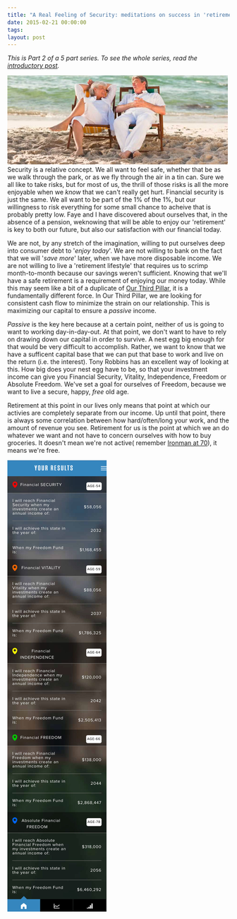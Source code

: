```yaml
---
title: "A Real Feeling of Security: meditations on success in 'retirement'"
date: 2015-02-21 00:00:00 
tags: 
layout: post
---
```

*This is Part 2 of a 5 part series.  To see the whole series, read the [introductory post](/five-meditations).*

![](/content/images/2015/02/Security.jpg)
Security is a relative concept.  We all want to feel safe, whether that be as we walk through the park, or as we fly through the air in a tin can.  Sure we all like to take risks, but for most of us, the thrill of those risks is all the more enjoyable when we *know* that we can't really get hurt.  Financial security is just the same. We all want to be part of the 1% of the 1%, but our willingness to risk everything for some small chance to acheive that is probably pretty low.  Faye and I have discovered about ourselves that, in the absence of a pension, weknowing that will be able to enjoy our 'retirement' is key to both our future, but also our satisfaction with our financial today.

We are not, by any stretch of the imagination, willing to put ourselves deep into consumer debt to '*enjoy today*'.  We are not willing to bank on the fact that we will '*save more*' later, when we have more disposable income.  We are not willing to live a 'retirement lifestyle' that requires us to scrimp month-to-month because our savings weren't sufficient.  Knowing that we'll have a safe retirement is a requirement of enjoying our money today.  While this may seem like a bit of a duplicate of [Our Third Pillar](/our-third-pillar), it is a fundamentally different force.  In Our Third Pillar, we are looking for consistent cash flow to minimize the strain on our relationship.  This is maximizing our capital to ensure a *passive* income.

*Passive* is the key here because at a certain point, neither of us is going to want to working day-in-day-out.  At that point, we don't want to have to rely on drawing down our capital in order to survive.  A nest egg big enough for that would be very difficult to accomplish.  Rather, we want to know that we have a sufficent capital base that we can put that base to work and live on the return (i.e. the interest).  Tony Robbins has an excellent way of looking at this.  How big does your nest egg have to be, so that your investment income can give you Financial Security, Vitality, Independence, Freedom or Absolute Freedom.  We've set a goal for ourselves of Freedom, because we want to live a secure, happy, *free* old age.

Retirement at this point in our lives only means that point at which our activies are completely separate from our income.  Up until that point, there is always some correlation between how hard/often/long your work, and the amount of revenue you see.  Retirement for us is the point at which we an do whatever we want and not have to concern ourselves with how to buy groceries.  It doesn't mean we're not active( remember [Ironman at 70](/our-third-pillar)), it means we're free.

![](/content/images/2015/02/Master-the-game.jpg)
